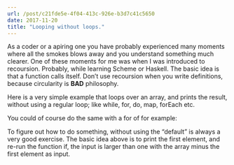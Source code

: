 ```yaml
---
url: /post/c21fde5e-4f04-413c-926e-b3d7c41c5650
date: 2017-11-20
title: "Looping without loops."
---
```


As a coder or a apiring one you have probably experienced many moments where all the smokes blows away and you understand something much clearer. One of these moments for me was when I was introduced to recoursion. Probably, while learning Scheme or Haskell. The basic idea is that a function calls itself. Don&#8217;t use recoursion when you write definitions, because circularity is **BAD** philosophy.



Here is a very simple example that loops over an array, and prints the result, without using a regular loop; like while, for, do, map, forEach etc.



<script src="https://gist.github.com/hjertnes/9c19b591a0f23ec7161e3c0f3a2bb1fe.js"></script>



You could of course do the same with a for of for example:



<script src="https://gist.github.com/hjertnes/fe0cae257363780978f2fb5529e6bf40.js"></script>



To figure out how to do something, without using the &#8220;default&#8221; is always a very good exercise. The basic idea above is to print the first element, and re-run the function if, the input is larger than one with the array minus the first element as input.